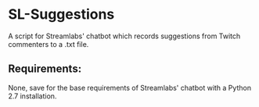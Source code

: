 # SL-Suggestions
A script for Streamlabs' chatbot which records suggestions from Twitch commenters to a .txt file.
## Requirements:
None, save for the base requirements of Streamlabs' chatbot with a Python 2.7 installation.
